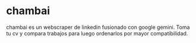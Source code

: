 # chambai
chambai es un webscraper de linkedin fusionado con google gemini. Toma tu cv y compara trabajos para luego ordenarlos por mayor compatibilidad.
